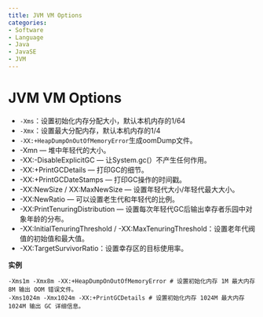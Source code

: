 ```yaml
---
title: JVM VM Options
categories:
- Software
- Language
- Java
- JavaSE
- JVM
---
```

# JVM VM Options

- `-Xms`：设置初始化内存分配大小，默认本机内存的1/64
- `-Xmx`：设置最大分配内存，默认本机内存的1/4
- `-XX:+HeapDumpOnOutOfMemoryError`生成oomDump文件。
- -Xmn — 堆中年轻代的大小。
- -XX:-DisableExplicitGC — 让System.gc(）不产生任何作用。
- -XX:+PrintGCDetails — 打印GC的细节。
- -XX:+PrintGCDateStamps — 打印GC操作的时间戳。
- -XX:NewSize / XX:MaxNewSize — 设置年轻代大小/年轻代最大大小。
- -XX:NewRatio — 可以设置老生代和年轻代的比例。
- -XX:PrintTenuringDistribution — 设置每次年轻代GC后输出幸存者乐园中对象年龄的分布。
- -XX:InitialTenuringThreshold / -XX:MaxTenuringThreshold：设置老年代阀值的初始值和最大值。
- -XX:TargetSurvivorRatio：设置幸存区的目标使用率。

**实例**

```shell
-Xms1m -Xmx8m -XX:+HeapDumpOnOutOfMemoryError # 设置初始化内存 1M 最大内存 8M 输出 OOM 错误文件。
-Xms1024m -Xmx1024m -XX:+PrintGCDetails # 设置初始化内存 1024M 最大内存 1024M 输出 GC 详细信息。
```